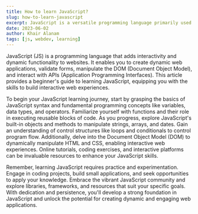 ```yaml
---
title: How to learn JavaScript?
slug: how-to-learn-javascript
excerpt: JavaScript is a versatile programming language primarily used for front-end web development. It allows you to add behavior and interactivity to your web pages. With JavaScript, you can respond to user actions, handle events, create animations, and fetch and display data from external sources. Learning JavaScript involves understanding its syntax, data types, variables, functions, and control structures.
date: 2023-06-02
author: Khair Alanam
tags: [js, webdev, learning]
---
```


JavaScript (JS) is a programming language that adds interactivity and dynamic functionality to websites. It enables you to create dynamic web applications, validate forms, manipulate the DOM (Document Object Model), and interact with APIs (Application Programming Interfaces). This article provides a beginner's guide to learning JavaScript, equipping you with the skills to build interactive web experiences.

To begin your JavaScript learning journey, start by grasping the basics of JavaScript syntax and fundamental programming concepts like variables, data types, and operators. Familiarize yourself with functions and their role in executing reusable blocks of code. As you progress, explore JavaScript's built-in objects and methods to manipulate strings, arrays, and dates. Gain an understanding of control structures like loops and conditionals to control program flow. Additionally, delve into the Document Object Model (DOM) to dynamically manipulate HTML and CSS, enabling interactive web experiences. Online tutorials, coding exercises, and interactive platforms can be invaluable resources to enhance your JavaScript skills.

Remember, learning JavaScript requires practice and experimentation. Engage in coding projects, build small applications, and seek opportunities to apply your knowledge. Embrace the vibrant JavaScript community and explore libraries, frameworks, and resources that suit your specific goals. With dedication and persistence, you'll develop a strong foundation in JavaScript and unlock the potential for creating dynamic and engaging web applications.
